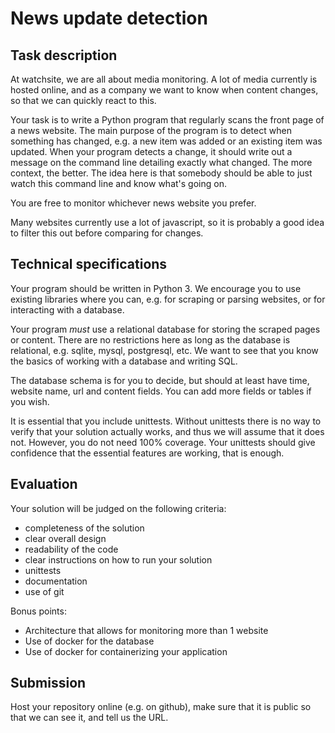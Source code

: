 # News update detection

## Task description

At watchsite, we are all about media monitoring. A lot of media currently is hosted online, and as a company we want to know when content changes, so that we can quickly react to this.

Your task is to write a Python program that regularly scans the front page of a news website. The main purpose of the program is to detect when something has changed, e.g. a new item was added or an existing item was updated. When your program detects a change, it should write out a message on the command line detailing exactly what changed. The more context, the better. The idea here is that somebody should be able to just watch this command line and know what's going on.

You are free to monitor whichever news website you prefer.

Many websites currently use a lot of javascript, so it is probably a good idea to filter this out before comparing for changes.

## Technical specifications

Your program should be written in Python 3. We encourage you to use existing libraries where you can, e.g. for scraping or parsing websites, or for interacting with a database.

Your program *must* use a relational database for storing the scraped pages or content. There are no restrictions here as long as the database is relational, e.g. sqlite, mysql, postgresql, etc. We want to see that you know the basics of working with a database and writing SQL.

The database schema is for you to decide, but should at least have time, website name, url and content fields. You can add more fields or tables if you wish.

It is essential that you include unittests. Without unittests there is no way to verify that your solution actually works, and thus we will assume that it does not. However, you do not need 100% coverage. Your unittests should give confidence that the essential features are working, that is enough.

## Evaluation

Your solution will be judged on the following criteria:

- completeness of the solution
- clear overall design
- readability of the code
- clear instructions on how to run your solution
- unittests
- documentation
- use of git

Bonus points:

- Architecture that allows for monitoring more than 1 website
- Use of docker for the database
- Use of docker for containerizing your application

## Submission

Host your repository online (e.g. on github), make sure that it is public so that we can see it, and tell us the URL.
